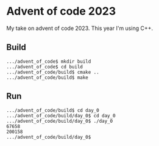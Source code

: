 # Advent of code 2023

My take on advent of code 2023.
This year I'm using C++.

## Build

```
.../advent_of_code$ mkdir build
.../advent_of_code$ cd build
.../advent_of_code/build$ cmake ..
.../advent_of_code/build$ make
```
## Run
```
.../advent_of_code/build$ cd day_0
.../advent_of_code/build/day_0$ cd day_0
.../advent_of_code/build/day_0$ ./day_0
67658
200158
.../advent_of_code/build/day_0$
```